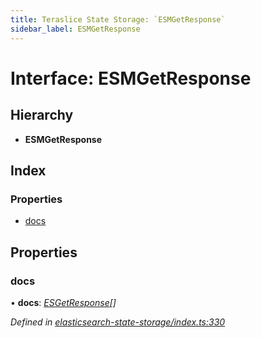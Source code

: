 ```yaml
---
title: Teraslice State Storage: `ESMGetResponse`
sidebar_label: ESMGetResponse
---
```


# Interface: ESMGetResponse

## Hierarchy

* **ESMGetResponse**

## Index

### Properties

* [docs](esmgetresponse.md#docs)

## Properties

###  docs

• **docs**: *[ESGetResponse](esgetresponse.md)[]*

*Defined in [elasticsearch-state-storage/index.ts:330](https://github.com/terascope/teraslice/blob/d8feecc03/packages/teraslice-state-storage/src/elasticsearch-state-storage/index.ts#L330)*
